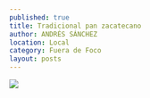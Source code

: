```yaml
---
published: true
title: Tradicional pan zacatecano
author: ANDRÉS SÁNCHEZ
location: Local
category: Fuera de Foco
layout: posts
---
```


![](http://i.imgur.com/6uD7v0Rm.jpg)
